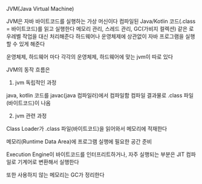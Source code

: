 JVM(Java Virtual Machine)

JVM은 자바 바이트코드를 실행하는 가상 머신이다
컴파일된 Java/Kotlin 코드(.class = 바이트코드)를 읽고 실행한다
메모리 관리, 스레드 관리, GC(가비지 컬렉션) 같은 로우레벨 작업을 대신 처리해준다
하드웨어나 운영체제에 상관없이 자바 프로그램을 실행할 수 있게 해준다

운영체제, 하드웨어 마다 각각의 운영체제, 하드웨어에 맞는 jvm이 따로 있다

JVM의 동작 흐름은 

1. jvm 독립적인 과정

java, kotlin 코드를
javac(java 컴파일러)에서 컴파일함
컴파일 결과물로 .class 파일(바이트코드)이 나옴

2. jvm 관련 과정

Class Loader가 .class 파일(바이트코드)을 읽어와서 메모리에 적재한다

메모리(Runtime Data Area)에 프로그램 실행에 필요한 공간 준비

Execution Engine이 바이트코드를 인터프리트하거나,
자주 실행되는 부분은 JIT 컴파일로 기계어로 변환해서 실행한다

또한 사용하지 않는 메모리는 GC가 정리한다